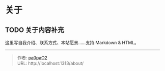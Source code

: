 # 关于

## TODO 关于内容补充
这里写自我介绍、联系方式、本站愿景……支持 Markdown & HTML。

---

> 作者: [pa0paO2](https://github.com/pa0paO2)  
> URL: http://localhost:1313/about/  


